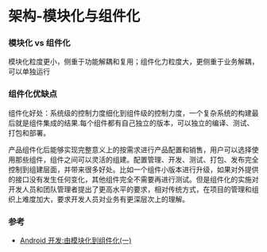 # 架构-模块化与组件化


### 模块化 vs 组件化
模块化粒度更小，侧重于功能解耦和复用；组件化力粒度大，更侧重于业务解耦，可以单独运行

### 组件化优缺点
组件化好处：系统级的控制力度细化到组件级的控制力度，一个复杂系统的构建最后就是组件集成的结果.每个组件都有自己独立的版本，可以独立的编译、测试、打包和部署。

产品组件化后能够实现完整意义上的按需求进行产品配置和销售，用户可以选择使用那些组件，组件之间可以灵活的组建。配置管理、开发、测试、打包、发布完全控制到组建层面，并带来很多好处。比如一个组件小版本进行升级，如果对外提供的接口没有发生任何变化，其他组件完全不需要再进行测试。但是组件化的实施对开发人员和团队管理者提出了更高水平的要求，相对传统方式，在项目的管理和组织上难度加大，要求开发人员对业务有更深层次上的理解。



### 参考
* [Android 开发:由模块化到组件化(一)](https://blog.csdn.net/dd864140130/article/details/53645290)
